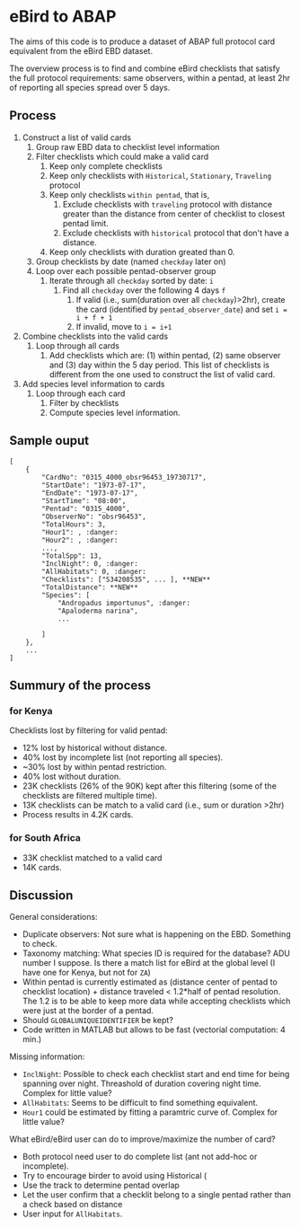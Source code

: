 # eBird to ABAP

The aims of this code is to produce a dataset of ABAP full protocol card equivalent from the eBird EBD dataset.

The overview process is to find and combine eBird checklists that satisfy the full protocol requirements: same observers, within a pentad, at least 2hr of reporting all species spread over 5 days. 


## Process

1. Construct a list of valid cards
   1. Group raw EBD data to checklist level information
   2. Filter checklists which could make a valid card
      1. Keep only complete checklists
      2. Keep only checklists with `Historical`, `Stationary`, `Traveling` protocol
      3. Keep only checklists `within pentad`, that is,
         1. Exclude checklists with `traveling` protocol with distance greater than the distance from center of checklist to closest pentad limit.
         2. Exclude checklists with `historical` protocol that don't have a distance.
      4. Keep only checklists with duration greated than 0.
   3. Group checklists by date (named `checkday` later on)
   4. Loop over each possible pentad-observer group
      1. Iterate through all `checkday` sorted by date: `i`
         1. Find all `checkday` over the following 4 days `f`
            1. If valid (i.e., sum(duration over all `checkday`)>2hr), create the card (identified by `pentad_observer_date`) and set `i = i + f + 1`
            2. If invalid, move to `i = i+1`
2. Combine checklists into the valid cards
   1. Loop through all cards
      1. Add checklists which are: (1) within pentad, (2) same observer and (3) day within the 5 day period. This list of checklists is different from the one used to construct the list of valid card.
3. Add species level information to cards
   1. Loop through each card
      1. Filter by checklists
      2. Compute species level information.

## Sample ouput

```{js}
[
    {
        "CardNo": "0315_4000_obsr96453_19730717",
        "StartDate": "1973-07-17",
        "EndDate": "1973-07-17",
        "StartTime": "08:00",
        "Pentad": "0315_4000",
        "ObserverNo": "obsr96453",
        "TotalHours": 3,
        "Hour1": , :danger:
        "Hour2": , :danger:
        ...,
        "TotalSpp": 13,
        "InclNight": 0, :danger:
        "AllHabitats": 0, :danger:
        "Checklists": ["S34208535", ... ], **NEW**
        "TotalDistance": **NEW**
        "Species": [
            "Andropadus importunus", :danger:
            "Apaloderma narina",
            ...

        ]
    },
    ...
]
```

## Summury of the process

### for Kenya

Checklists lost by filtering for valid pentad:

- 12% lost by historical without distance.
- 40% lost by incomplete list (not reporting all species).
- ~30% lost by within pentad restriction.
- 40% lost without duration.
- 23K checklists (26% of the 90K) kept after this filtering (some of the checklists are filtered multiple time).
- 13K checklists can be match to a valid card (i.e., sum or duration >2hr)
- Process results in 4.2K cards.

### for South Africa

- 33K checklist matched to a valid card
- 14K cards.

## Discussion

General considerations:

- Duplicate observers: Not sure what is happening on the EBD. Something to check.
- Taxonomy matching: What species ID is required for the database? ADU number I suppose. Is there a match list for eBird at the global level (I have one for Kenya, but not for `ZA`)
- Within pentad is currently estimated as (distance center of pentad to checklist location) + distance traveled < 1.2\*half of pentad resolution. The 1.2 is to be able to keep more data while accepting checklists which were just at the border of a pentad.
- Should `GLOBALUNIQUEIDENTIFIER` be kept?
- Code written in MATLAB but allows to be fast (vectorial computation: 4 min.)

Missing information:

- `InclNight`: Possible to check each checklist start and end time for being spanning over night. Threashold of duration covering night time. Complex for little value?
- `AllHabitats`: Seems to be difficult to find something equivalent.
- `Hour1` could be estimated by fitting a paramtric curve of. Complex for little value?

What eBird/eBird user can do to improve/maximize the number of card?

- Both protocol need user to do complete list (ant not add-hoc or incomplete).
- Try to encourage birder to avoid using Historical (
- Use the track to determine pentad overlap
- Let the user confirm that a checklit belong to a single pentad rather than a check based on distance
- User input for `AllHabitats`.
